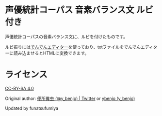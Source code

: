 # 声優統計コーパス 音素バランス文 ルビ付き

声優統計コーパスの音素バランス文に、ルビを付けたものです。

ルビ振りには[でんでんエディター](https://edit.denshochan.com/)を使っており、txtファイルをでんでんエディターに読み込ませるとHTMLに変換できます。

# ライセンス

[CC-BY-SA 4.0](https://creativecommons.org/licenses/by-sa/4.0/deed.ja)

Original author: [便所糞虫 (@y_benjo) | Twitter](https://twitter.com/y_benjo) or [ybenjo (y_benjo)](https://github.com/ybenjo)

Updated by funatsufumiya

